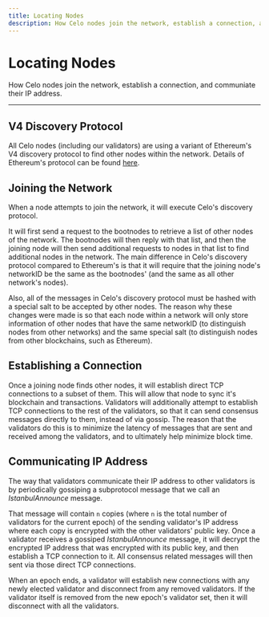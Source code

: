 ```yaml
---
title: Locating Nodes
description: How Celo nodes join the network, establish a connection, and communiate their IP address.
---
```


# Locating Nodes

How Celo nodes join the network, establish a connection, and communiate their IP address.

---

## V4 Discovery Protocol

All Celo nodes \(including our validators\) are using a variant of Ethereum's V4 discovery protocol to find other nodes within the network. Details of Ethereum's protocol can be found [here](https://github.com/ethereum/devp2p/blob/master/discv4.md).

## Joining the Network

When a node attempts to join the network, it will execute Celo's discovery protocol.

It will first send a request to the bootnodes to retrieve a list of other nodes of the network. The bootnodes will then reply with that list, and then the joining node will then send additional requests to nodes in that list to find additional nodes in the network. The main difference in Celo's discovery protocol compared to Ethereum's is that it will require that the joining node's networkID be the same as the bootnodes' \(and the same as all other network's nodes\).

Also, all of the messages in Celo's discovery protocol must be hashed with a special salt to be accepted by other nodes. The reason why these changes were made is so that each node within a network will only store information of other nodes that have the same networkID (to distinguish nodes from other networks) and the same special salt \(to distinguish nodes from other blockchains, such as Ethereum\).

## Establishing a Connection

Once a joining node finds other nodes, it will establish direct TCP connections to a subset of them. This will allow that node to sync it's blockchain and transactions. Validators will additionally attempt to establish TCP connections to the rest of the validators, so that it can send consensus messages directly to them, instead of via gossip. The reason that the validators do this is to minimize the latency of messages that are sent and received among the validators, and to ultimately help minimize block time.

## Communicating IP Address

The way that validators communicate their IP address to other validators is by periodically gossiping a subprotocol message that we call an _IstanbulAnnounce_ message.

That message will contain `n` copies (where `n` is the total number of validators for the current epoch) of the sending validator's IP address where each copy is encrypted with the other validators' public key. Once a validator receives a gossiped _IstanbulAnnounce_ message, it will decrypt the encrypted IP address that was encrypted with its public key, and then establish a TCP connection to it. All consensus related messages will then sent via those direct TCP connections.

When an epoch ends, a validator will establish new connections with any newly elected validator and disconnect from any removed validators. If the validator itself is removed from the new epoch's validator set, then it will disconnect with all the validators.
